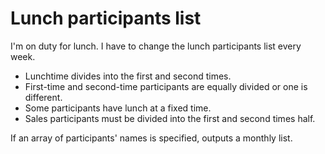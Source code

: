 # Lunch participants list

I'm on duty for lunch. I have to change the lunch participants list every week.

* Lunchtime divides into the first and second times.
* First-time and second-time participants are equally divided or one is different.
* Some participants have lunch at a fixed time.
* Sales participants must be divided into the first and second times half.

If an array of participants' names is specified, outputs a monthly list.